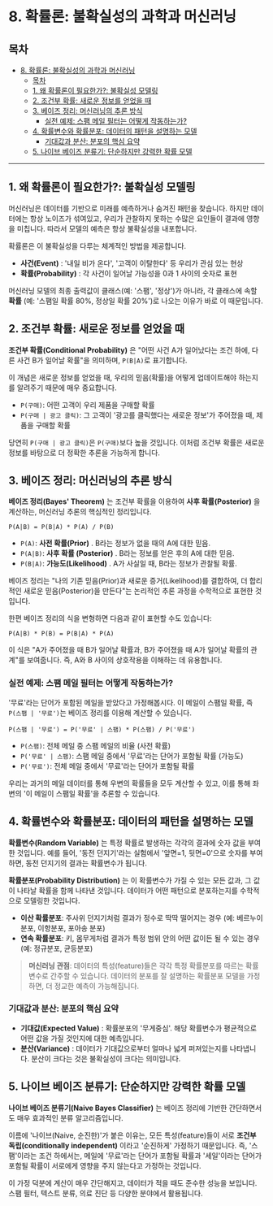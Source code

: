 # 8. 확률론: 불확실성의 과학과 머신러닝

## 목차
- [8. 확률론: 불확실성의 과학과 머신러닝](#8-확률론-불확실성의-과학과-머신러닝)
  - [목차](#목차)
  - [1. 왜 확률론이 필요한가?: 불확실성 모델링](#1-왜-확률론이-필요한가-불확실성-모델링)
  - [2. 조건부 확률: 새로운 정보를 얻었을 때](#2-조건부-확률-새로운-정보를-얻었을-때)
  - [3. 베이즈 정리: 머신러닝의 추론 방식](#3-베이즈-정리-머신러닝의-추론-방식)
    - [실전 예제: 스팸 메일 필터는 어떻게 작동하는가?](#실전-예제-스팸-메일-필터는-어떻게-작동하는가)
  - [4. 확률변수와 확률분포: 데이터의 패턴을 설명하는 모델](#4-확률변수와-확률분포-데이터의-패턴을-설명하는-모델)
    - [기대값과 분산: 분포의 핵심 요약](#기대값과-분산-분포의-핵심-요약)
  - [5. 나이브 베이즈 분류기: 단순하지만 강력한 확률 모델](#5-나이브-베이즈-분류기-단순하지만-강력한-확률-모델)

---

## 1. 왜 확률론이 필요한가?: 불확실성 모델링

머신러닝은 데이터를 기반으로 미래를 예측하거나 숨겨진 패턴을 찾습니다. 하지만 데이터에는 항상 노이즈가 섞여있고, 우리가 관찰하지 못하는 수많은 요인들이 결과에 영향을 미칩니다. 따라서 모델의 예측은 항상 불확실성을 내포합니다.

확률론은 이 불확실성을 다루는 체계적인 방법을 제공합니다.
- **사건(Event)** : '내일 비가 온다', '고객이 이탈한다' 등 우리가 관심 있는 현상
- **확률(Probability)** : 각 사건이 일어날 가능성을 0과 1 사이의 숫자로 표현

머신러닝 모델의 최종 출력값이 클래스(예: '스팸', '정상')가 아니라, 각 클래스에 속할 **확률** (예: '스팸일 확률 80%, 정상일 확률 20%')로 나오는 이유가 바로 이 때문입니다.

## 2. 조건부 확률: 새로운 정보를 얻었을 때

**조건부 확률(Conditional Probability)**  은 "어떤 사건 A가 일어났다는 조건 하에, 다른 사건 B가 일어날 확률"을 의미하며, `P(B|A)`로 표기합니다.

이 개념은 새로운 정보를 얻었을 때, 우리의 믿음(확률)을 어떻게 업데이트해야 하는지를 알려주기 때문에 매우 중요합니다.

- `P(구매)`: 어떤 고객이 우리 제품을 구매할 확률
- `P(구매 | 광고 클릭)`: 그 고객이 '광고를 클릭했다는 새로운 정보'가 주어졌을 때, 제품을 구매할 확률

당연히 `P(구매 | 광고 클릭)`은 `P(구매)`보다 높을 것입니다. 이처럼 조건부 확률은 새로운 정보를 바탕으로 더 정확한 추론을 가능하게 합니다.

## 3. 베이즈 정리: 머신러닝의 추론 방식

**베이즈 정리(Bayes' Theorem)**  는 조건부 확률을 이용하여 **사후 확률(Posterior)**  을 계산하는, 머신러닝 추론의 핵심적인 정리입니다.

`P(A|B) = P(B|A) * P(A) / P(B)`

- `P(A)`: **사전 확률(Prior)** . B라는 정보가 없을 때의 A에 대한 믿음.
- `P(A|B)`: **사후 확률 (Posterior)** . B라는 정보를 얻은 후의 A에 대한 믿음.
- `P(B|A)`: **가능도(Likelihood)** . A가 사실일 때, B라는 정보가 관찰될 확률.

베이즈 정리는 "나의 기존 믿음(Prior)과 새로운 증거(Likelihood)를 결합하여, 더 합리적인 새로운 믿음(Posterior)을 만든다"는 논리적인 추론 과정을 수학적으로 표현한 것입니다.

한편 베이즈 정리의 식을 변형하면 다음과 같이 표현할 수도 있습니다:

`P(A|B) * P(B) = P(B|A) * P(A)`

이 식은 "A가 주어졌을 때 B가 일어날 확률과, B가 주어졌을 때 A가 일어날 확률의 관계"를 보여줍니다. 즉, A와 B 사이의 상호작용을 이해하는 데 유용합니다.

### 실전 예제: 스팸 메일 필터는 어떻게 작동하는가?

'무료'라는 단어가 포함된 메일을 받았다고 가정해봅시다. 이 메일이 스팸일 확률, 즉 `P(스팸 | '무료')`는 베이즈 정리를 이용해 계산할 수 있습니다.

`P(스팸 | '무료') = P('무료' | 스팸) * P(스팸) / P('무료')`

- `P(스팸)`: 전체 메일 중 스팸 메일의 비율 (사전 확률)
- `P('무료' | 스팸)`: 스팸 메일 중에서 '무료'라는 단어가 포함될 확률 (가능도)
- `P('무료')`: 전체 메일 중에서 '무료'라는 단어가 포함될 확률

우리는 과거의 메일 데이터를 통해 우변의 확률들을 모두 계산할 수 있고, 이를 통해 좌변의 '이 메일이 스팸일 확률'을 추론할 수 있습니다.

## 4. 확률변수와 확률분포: 데이터의 패턴을 설명하는 모델

**확률변수(Random Variable)**  는 특정 확률로 발생하는 각각의 결과에 숫자 값을 부여한 것입니다. 예를 들어, '동전 던지기'라는 실험에서 '앞면=1, 뒷면=0'으로 숫자를 부여하면, 동전 던지기의 결과는 확률변수가 됩니다.

**확률분포(Probability Distribution)**  는 이 확률변수가 가질 수 있는 모든 값과, 그 값이 나타날 확률을 함께 나타낸 것입니다. 데이터가 어떤 패턴으로 분포하는지를 수학적으로 모델링한 것입니다.
- **이산 확률분포**: 주사위 던지기처럼 결과가 정수로 딱딱 떨어지는 경우 (예: 베르누이 분포, 이항분포, 포아송 분포)
- **연속 확률분포**: 키, 몸무게처럼 결과가 특정 범위 안의 어떤 값이든 될 수 있는 경우 (예: 정규분포, 균등분포)

> **머신러닝 관점**:
> 데이터의 특성(feature)들은 각각 특정 확률분포를 따르는 확률변수로 간주할 수 있습니다. 데이터의 분포를 잘 설명하는 확률분포 모델을 가정하면, 더 정교한 예측이 가능해집니다.

### 기대값과 분산: 분포의 핵심 요약

- **기대값(Expected Value)** : 확률분포의 '무게중심'. 해당 확률변수가 평균적으로 어떤 값을 가질 것인지에 대한 예측입니다.
- **분산(Variance)** : 데이터가 기대값으로부터 얼마나 넓게 퍼져있는지를 나타냅니다. 분산이 크다는 것은 불확실성이 크다는 의미입니다.

## 5. 나이브 베이즈 분류기: 단순하지만 강력한 확률 모델

**나이브 베이즈 분류기(Naive Bayes Classifier)**  는 베이즈 정리에 기반한 간단하면서도 매우 효과적인 분류 알고리즘입니다.

이름에 '나이브(Naive, 순진한)'가 붙은 이유는, 모든 특성(feature)들이 서로 **조건부 독립(conditionally independent)**  이라고 '순진하게' 가정하기 때문입니다. 즉, '스팸'이라는 조건 하에서는, 메일에 '무료'라는 단어가 포함될 확률과 '세일'이라는 단어가 포함될 확률이 서로에게 영향을 주지 않는다고 가정하는 것입니다.

이 가정 덕분에 계산이 매우 간단해지고, 데이터가 적을 때도 준수한 성능을 보입니다. 스팸 필터, 텍스트 분류, 의료 진단 등 다양한 분야에서 활용됩니다.
